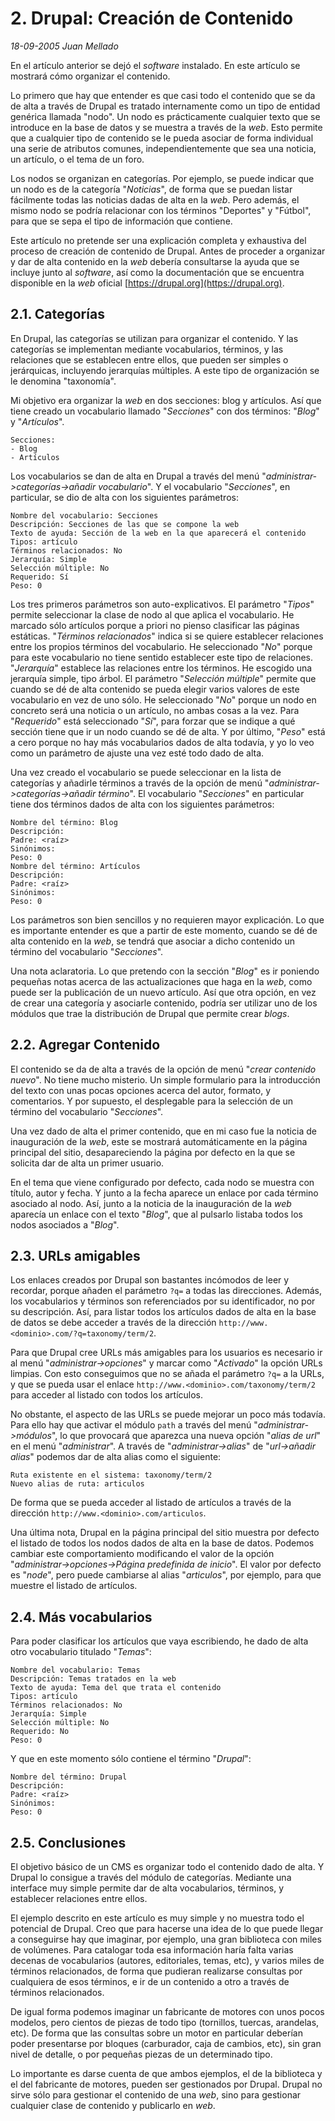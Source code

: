 # 2. Drupal: Creación de Contenido

_18-09-2005_ _Juan Mellado_

En el artículo anterior se dejó el _software_ instalado. En este artículo se mostrará cómo organizar el contenido.

Lo primero que hay que entender es que casi todo el contenido que se da de alta a través de Drupal es tratado internamente como un tipo de entidad genérica llamada "nodo". Un nodo es prácticamente cualquier texto que se introduce en la base de datos y se muestra a través de la _web_. Esto permite que a cualquier tipo de contenido se le pueda asociar de forma individual una serie de atributos comunes, independientemente que sea una noticia, un artículo, o el tema de un foro.

Los nodos se organizan en categorías. Por ejemplo, se puede indicar que un nodo es de la categoría "_Noticias_", de forma que se puedan listar fácilmente todas las noticias dadas de alta en la _web_. Pero además, el mismo nodo se podría relacionar con los términos "Deportes" y "Fútbol", para que se sepa el tipo de información que contiene.

Este artículo no pretende ser una explicación completa y exhaustiva del proceso de creación de contenido de Drupal. Antes de proceder a organizar y dar de alta contenido en la _web_ debería consultarse la ayuda que se incluye junto al _software_, así como la documentación que se encuentra disponible en la _web_ oficial [https://drupal.org](https://drupal.org).

## 2.1. Categorías

En Drupal, las categorías se utilizan para organizar el contenido. Y las categorías se implementan mediante vocabularios, términos, y las relaciones que se establecen entre ellos, que pueden ser simples o jerárquicas, incluyendo jerarquías múltiples. A este tipo de organización se le denomina "taxonomía".

Mi objetivo era organizar la _web_ en dos secciones: blog y artículos. Así que tiene creado un vocabulario llamado "_Secciones_" con dos términos: "_Blog_" y "_Artículos_".

```text
Secciones:
- Blog
- Artículos
```

Los vocabularios se dan de alta en Drupal a través del menú "_administrar->categorías->añadir vocabulario_". Y el vocabulario "_Secciones_", en particular, se dio de alta con los siguientes parámetros:

```text
Nombre del vocabulario: Secciones
Descripción: Secciones de las que se compone la web
Texto de ayuda: Sección de la web en la que aparecerá el contenido
Tipos: artículo
Términos relacionados: No
Jerarquía: Simple
Selección múltiple: No
Requerido: Sí
Peso: 0
```

Los tres primeros parámetros son auto-explicativos. El parámetro "_Tipos_" permite seleccionar la clase de nodo al que aplica el vocabulario. He marcado sólo artículos porque a priori no pienso clasificar las páginas estáticas. "_Términos relacionados_" indica si se quiere establecer relaciones entre los propios términos del vocabulario. He seleccionado "_No_" porque para este vocabulario no tiene sentido establecer este tipo de relaciones. "_Jerarquía_" establece las relaciones entre los términos. He escogido una jerarquía simple, tipo árbol. El parámetro "_Selección múltiple_" permite que cuando se dé de alta contenido se pueda elegir varios valores de este vocabulario en vez de uno sólo. He seleccionado "_No_" porque un nodo en concreto será una noticia o un artículo, no ambas cosas a la vez. Para "_Requerido_" está seleccionado "_Sí_", para forzar que se indique a qué sección tiene que ir un nodo cuando se dé de alta. Y por último, "_Peso_" está a cero porque no hay más vocabularios dados de alta todavía, y yo lo veo como un parámetro de ajuste una vez esté todo dado de alta.

Una vez creado el vocabulario se puede seleccionar en la lista de categorías y añadirle términos a través de la opción de menú "_administrar->categorías->añadir término_". El vocabulario "_Secciones_" en particular tiene dos términos dados de alta con los siguientes parámetros:

```text
Nombre del término: Blog
Descripción:
Padre: <raíz>
Sinónimos:
Peso: 0
Nombre del término: Artículos
Descripción:
Padre: <raíz>
Sinónimos:
Peso: 0
```

Los parámetros son bien sencillos y no requieren mayor explicación. Lo que es importante entender es que a partir de este momento, cuando se dé de alta contenido en la _web_, se tendrá que asociar a dicho contenido un término del vocabulario "_Secciones_".

Una nota aclaratoria. Lo que pretendo con la sección "_Blog_" es ir poniendo pequeñas notas acerca de las actualizaciones que haga en la _web_, como puede ser la publicación de un nuevo artículo. Así que otra opción, en vez de crear una categoría y asociarle contenido, podría ser utilizar uno de los módulos que trae la distribución de Drupal que permite crear _blogs_.

## 2.2. Agregar Contenido

El contenido se da de alta a través de la opción de menú "_crear contenido nuevo_". No tiene mucho misterio. Un simple formulario para la introducción del texto con unas pocas opciones acerca del autor, formato, y comentarios. Y por supuesto, el desplegable para la selección de un término del vocabulario "_Secciones_".

Una vez dado de alta el primer contenido, que en mi caso fue la noticia de inauguración de la _web_, este se mostrará automáticamente en la página principal del sitio, desapareciendo la página por defecto en la que se solicita dar de alta un primer usuario.

En el tema que viene configurado por defecto, cada nodo se muestra con título, autor y fecha. Y junto a la fecha aparece un enlace por cada término asociado al nodo. Así, junto a la noticia de la inauguración de la _web_ aparecía un enlace con el texto "_Blog_", que al pulsarlo listaba todos los nodos asociados a "_Blog_".

## 2.3. URLs amigables

Los enlaces creados por Drupal son bastantes incómodos de leer y recordar, porque añaden el parámetro ```?q=``` a todas las direcciones. Además, los vocabularios y términos son referenciados por su identificador, no por su descripción. Así, para listar todos los artículos dados de alta en la base de datos se debe acceder a través de la dirección ```http://www.<dominio>.com/?q=taxonomy/term/2```.

Para que Drupal cree URLs más amigables para los usuarios es necesario ir al menú "_administrar->opciones_" y marcar como "_Activado_" la opción URLs limpias. Con esto conseguimos que no se añada el parámetro ```?q=``` a la URLs, y que se pueda usar el enlace ```http://www.<dominio>.com/taxonomy/term/2``` para acceder al listado con todos los artículos.

No obstante, el aspecto de las URLs se puede mejorar un poco más todavía. Para ello hay que activar el módulo ```path``` a través del menú "_administrar->módulos_", lo que provocará que aparezca una nueva opción "_alias de url_" en el menú "_administrar_". A través de "_administrar->alias_" de "_url->añadir alias_" podemos dar de alta alias como el siguiente:

```text
Ruta existente en el sistema: taxonomy/term/2
Nuevo alias de ruta: articulos
```

De forma que se pueda acceder al listado de artículos a través de la dirección ```http://www.<dominio>.com/articulos```.

Una última nota, Drupal en la página principal del sitio muestra por defecto el listado de todos los nodos dados de alta en la base de datos. Podemos cambiar este comportamiento modificando el valor de la opción "_administrar->opciones->Página predefinida de inicio_". El valor por defecto es "_node_", pero puede cambiarse al alias "_articulos_", por ejemplo, para que muestre el listado de artículos.

## 2.4. Más vocabularios

Para poder clasificar los artículos que vaya escribiendo, he dado de alta otro vocabulario titulado "_Temas_":

```text
Nombre del vocabulario: Temas
Descripción: Temas tratados en la web
Texto de ayuda: Tema del que trata el contenido
Tipos: artículo
Términos relacionados: No
Jerarquía: Simple
Selección múltiple: No
Requerido: No
Peso: 0
```

Y que en este momento sólo contiene el término "_Drupal_":

```text
Nombre del término: Drupal
Descripción:
Padre: <raíz>
Sinónimos:
Peso: 0
```

## 2.5. Conclusiones

El objetivo básico de un CMS es organizar todo el contenido dado de alta. Y Drupal lo consigue a través del módulo de categorías. Mediante una interface muy simple permite dar de alta vocabularios, términos, y establecer relaciones entre ellos.

El ejemplo descrito en este artículo es muy simple y no muestra todo el potencial de Drupal. Creo que para hacerse una idea de lo que puede llegar a conseguirse hay que imaginar, por ejemplo, una gran biblioteca con miles de volúmenes. Para catalogar toda esa información haría falta varias decenas de vocabularios (autores, editoriales, temas, etc), y varios miles de términos relacionados, de forma que pudieran realizarse consultas por cualquiera de esos términos, e ir de un contenido a otro a través de términos relacionados.

De igual forma podemos imaginar un fabricante de motores con unos pocos modelos, pero cientos de piezas de todo tipo (tornillos, tuercas, arandelas, etc). De forma que las consultas sobre un motor en particular deberían poder presentarse por bloques (carburador, caja de cambios, etc), sin gran nivel de detalle, o por pequeñas piezas de un determinado tipo.

Lo importante es darse cuenta de que ambos ejemplos, el de la biblioteca y el del fabricante de motores, pueden ser gestionados por Drupal. Drupal no sirve sólo para gestionar el contenido de una _web_, sino para gestionar cualquier clase de contenido y publicarlo en _web_.
